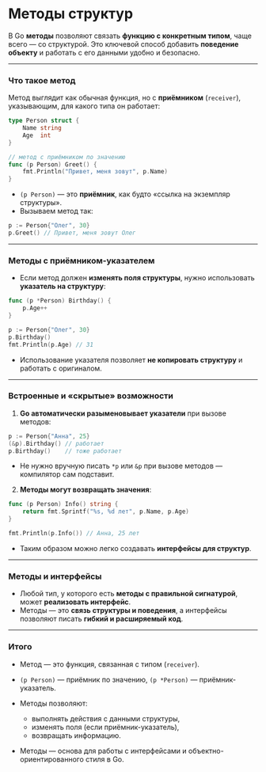 # Методы структур

В Go **методы** позволяют связать **функцию с конкретным типом**, чаще всего — со структурой. Это ключевой способ добавить **поведение объекту** и работать с его данными удобно и безопасно.

---

### Что такое метод

Метод выглядит как обычная функция, но с **приёмником** (`receiver`), указывающим, для какого типа он работает:

```go
type Person struct {
    Name string
    Age  int
}

// метод с приёмником по значению
func (p Person) Greet() {
    fmt.Println("Привет, меня зовут", p.Name)
}
```

* `(p Person)` — это **приёмник**, как будто «ссылка на экземпляр структуры».
* Вызываем метод так:

```go
p := Person{"Олег", 30}
p.Greet() // Привет, меня зовут Олег
```

---

### Методы с приёмником-указателем

* Если метод должен **изменять поля структуры**, нужно использовать **указатель на структуру**:

```go
func (p *Person) Birthday() {
    p.Age++
}

p := Person{"Олег", 30}
p.Birthday()
fmt.Println(p.Age) // 31
```

* Использование указателя позволяет **не копировать структуру** и работать с оригиналом.

---

### Встроенные и «скрытые» возможности

1. **Go автоматически разыменовывает указатели** при вызове методов:

```go
p := Person{"Анна", 25}
(&p).Birthday() // работает
p.Birthday()    // тоже работает
```

* Не нужно вручную писать `*p` или `&p` при вызове методов — компилятор сам подставит.

2. **Методы могут возвращать значения**:

```go
func (p Person) Info() string {
    return fmt.Sprintf("%s, %d лет", p.Name, p.Age)
}

fmt.Println(p.Info()) // Анна, 25 лет
```

* Таким образом можно легко создавать **интерфейсы для структур**.

---

### Методы и интерфейсы

* Любой тип, у которого есть **методы с правильной сигнатурой**, может **реализовать интерфейс**.
* Методы — это **связь структуры и поведения**, а интерфейсы позволяют писать **гибкий и расширяемый код**.

---

### Итого

* Метод — это функция, связанная с типом (`receiver`).
* `(p Person)` — приёмник по значению, `(p *Person)` — приёмник-указатель.
* Методы позволяют:

  * выполнять действия с данными структуры,
  * изменять поля (если приёмник-указатель),
  * возвращать информацию.
* Методы — основа для работы с интерфейсами и объектно-ориентированного стиля в Go.